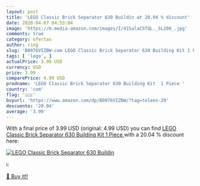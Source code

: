 ```yaml
---
layout: post
title: 'LEGO Classic Brick Separator 630 Buildin at 20.04 % discount'
date: 2020-04-07 04:53:04
image: 'https://m.media-amazon.com/images/I/41SalaC5TQL._SL200_.jpg'
comments: true
category: ofertas
author: ring
slug: 'B0076VIZBW-com LEGO Classic Brick Separator 630 Building Kit 1 Piece'
tags: [ 'lego', ]
actualPrice: 3.99 USD
currency: USD
price: 3.99
comparePrice: 4.99 USD
prodname: 'LEGO Classic Brick Separator 630 Building Kit  1 Piece '
country: 'com'
flag: '🇺🇸'
buyurl: 'https://www.amazon.com/dp/B0076VIZBW/?tag=tolees-20'
descuento: '20.04'
average: '3.99'
---
```


With a final price of 3.99 USD (original: 4.99 USD) you can find [LEGO Classic Brick Separator 630 Building Kit  1 Piece ](https://www.amazon.com/dp/B0076VIZBW/?tag=tolees-20) with a  20.04 % discount here:

[![LEGO Classic Brick Separator 630 Buildin](https://m.media-amazon.com/images/I/41SalaC5TQL._SL200_.jpg)](https://www.amazon.com/dp/B0076VIZBW/?tag=tolees-20)

ℹ️:


[🛒 Buy it!!](https://www.amazon.com/dp/B0076VIZBW/?tag=tolees-20)
